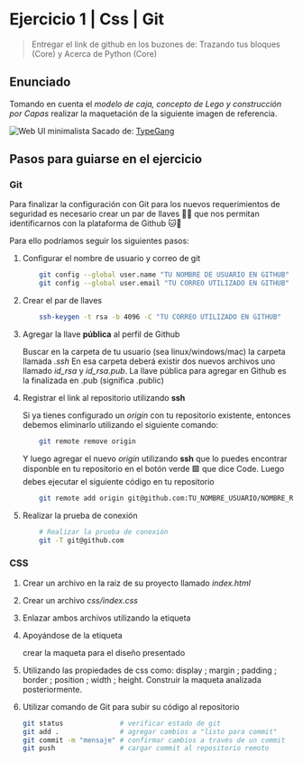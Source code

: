 # Ejercicio 1 | Css | Git

> Entregar el link de github en los buzones de: Trazando tus bloques (Core) y Acerca de Python (Core)

## Enunciado

Tomando en cuenta el *modelo de caja, concepto de Lego y construcción por Capas* realizar la maquetación de la siguiente imagen de referencia.

![Web UI minimalista](https://typegang.com/inspiration/ui/minimal-photography-web-app/minimal-photography-web-app.jpg)
Sacado de: [TypeGang](https://typegang.com/inspiration/ui/minimal-photography-web-app/?utm_source=feed)

## Pasos para guiarse en el ejercicio

### Git

Para finalizar la configuración con Git para los nuevos requerimientos de seguridad es necesario crear un par de llaves 🔐🔑 que nos permitan identificarnos con la plataforma de Github 🐱🐙

Para ello podríamos seguir los siguientes pasos:

1. Configurar el nombre de usuario y correo de git

    ```bash
        git config --global user.name "TU NOMBRE DE USUARIO EN GITHUB"
        git config --global user.email "TU CORREO UTILIZADO EN GITHUB"
    ```

2. Crear el par de llaves

    ```bash
        ssh-keygen -t rsa -b 4096 -C "TU CORREO UTILIZADO EN GITHUB"
    ```

3. Agregar la llave **pública** al perfil de Github

    Buscar en la carpeta de tu usuario (sea linux/windows/mac) la carpeta llamada *.ssh* En esa carpeta deberá existir dos nuevos archivos uno llamado *id_rsa* y *id_rsa.pub*. La llave pública para agregar en Github es la finalizada en .pub (significa .public)

4. Registrar el link al repositorio utilizando **ssh**

    Si ya tienes configurado un *origin* con tu repositorio existente, entonces debemos eliminarlo utilizando el siguiente comando:

    ```bash
        git remote remove origin
    ```

    Y luego agregar el nuevo *origin* utilizando **ssh** que lo puedes encontrar disponble en tu repositorio en el botón verde 🟩 que dice Code. Luego debes ejecutar el siguiente código en tu repositorio

    ```bash
        git remote add origin git@github.com:TU_NOMBRE_USUARIO/NOMBRE_REPOSITORIO
    ```

5. Realizar la prueba de conexión

    ```bash
        # Realizar la prueba de conexión
        git -T git@github.com
    ```

### CSS

1. Crear un archivo en la raiz de su proyecto llamado *index.html*
2. Crear un archivo *css/index.css*
3. Enlazar ambos archivos utilizando la etiqueta *<link>*
4. Apoyándose de la etiqueta *<div>* crear la maqueta para el diseño presentado
5. Utilizando las propiedades de css como: display ; margin ; padding ; border ; position ; width ; height. Construir la maqueta analizada posteriormente.
6. Utilizar comando de Git para subir su código al repositorio

    ```bash
    git status              # verificar estado de git
    git add .               # agregar cambios a "listo para commit"
    git commit -m "mensaje" # confirmar cambios a través de un commit 
    git push                # cargar commit al repositorio remoto
    ```

